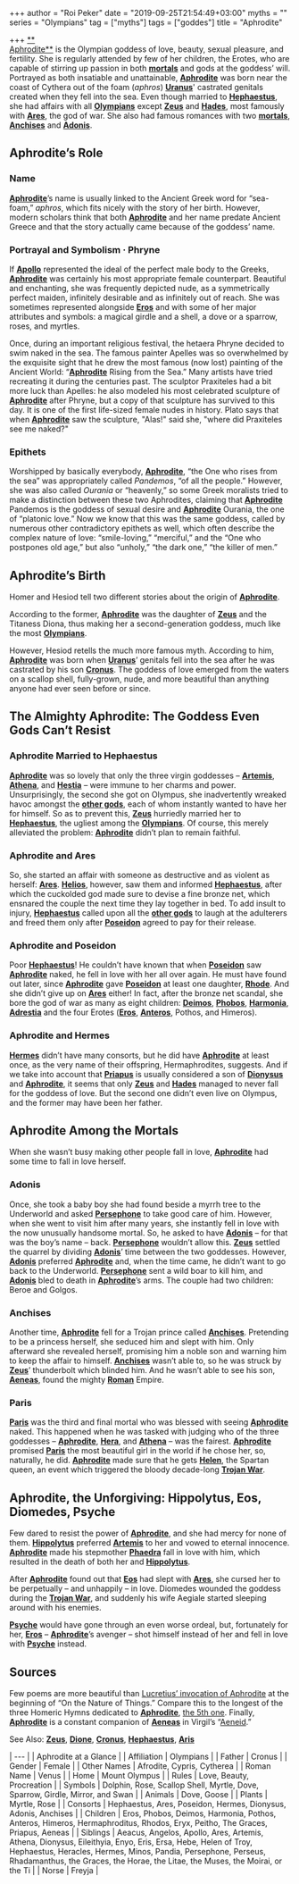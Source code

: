+++
author = "Roi Peker"
date = "2019-09-25T21:54:49+03:00"
myths = ""
series = "Olympians"
tag = ["myths"]
tags = ["goddes"]
title = "Aphrodite"

+++
[**  
Aphrodite**](https://www.greekmythology.com/Olympians/Aphrodite/aphrodite.html "Aphrodite") is the Olympian goddess of love, beauty, sexual pleasure, and fertility. She is regularly attended by few of her children, the Erotes, who are capable of stirring up passion in both [**mortals**](https://www.greekmythology.com/Myths/Mortals/mortals.html "Mortals") and gods at the goddess’ will. Portrayed as both insatiable and unattainable, [**Aphrodite**](https://www.greekmythology.com/Olympians/Aphrodite/aphrodite.html "Aphrodite") was born near the coast of Cythera out of the foam (_aphros_) [**Uranus**](https://www.greekmythology.com/Other_Gods/Uranus/uranus.html "Uranus")' castrated genitals created when they fell into the sea. Even though married to [**Hephaestus**](https://www.greekmythology.com/Olympians/Hephaestus/hephaestus.html "Hephaestus"), she had affairs with all [**Olympians**](https://www.greekmythology.com/Olympians/olympians.html "Olympians") except [**Zeus**](https://www.greekmythology.com/Olympians/Zeus/zeus.html "Zeus") and [**Hades**](https://www.greekmythology.com/Olympians/Hades/hades.html "Hades"), most famously with [**Ares**](https://www.greekmythology.com/Olympians/Aris/aris.html "Ares"), the god of war. She also had famous romances with two [**mortals**](https://www.greekmythology.com/Myths/Mortals/mortals.html "Mortals"), [**Anchises**](https://www.greekmythology.com/Myths/Mortals/Anchises/anchises.html "Anchises") and [**Adonis**](https://www.greekmythology.com/Other_Gods/Minor_Gods/Adonis/adonis.html "Adonis").

## **Aphrodite’s Role**

### **Name**

[**Aphrodite**](https://www.greekmythology.com/Olympians/Aphrodite/aphrodite.html "Aphrodite")’s name is usually linked to the Ancient Greek word for “sea-foam,” _aphros_, which fits nicely with the story of her birth. However, modern scholars think that both [**Aphrodite**](https://www.greekmythology.com/Olympians/Aphrodite/aphrodite.html "Aphrodite") and her name predate Ancient Greece and that the story actually came because of the goddess’ name.

### **Portrayal and Symbolism · Phryne**

If [**Apollo**](https://www.greekmythology.com/Olympians/Apollo/apollo.html "Apollo") represented the ideal of the perfect male body to the Greeks, [**Aphrodite**](https://www.greekmythology.com/Olympians/Aphrodite/aphrodite.html "Aphrodite") was certainly his most appropriate female counterpart. Beautiful and enchanting, she was frequently depicted nude, as a symmetrically perfect maiden, infinitely desirable and as infinitely out of reach. She was sometimes represented alongside [**Eros**](https://www.greekmythology.com/Other_Gods/Eros/eros.html "Eros") and with some of her major attributes and symbols: a magical girdle and a shell, a dove or a sparrow, roses, and myrtles.

Once, during an important religious festival, the hetaera Phryne decided to swim naked in the sea. The famous painter Apelles was so overwhelmed by the exquisite sight that he drew the most famous (now lost) painting of the Ancient World: “[**Aphrodite**](https://www.greekmythology.com/Olympians/Aphrodite/aphrodite.html "Aphrodite") Rising from the Sea.” Many artists have tried recreating it during the centuries past. The sculptor Praxiteles had a bit more luck than Apelles: he also modeled his most celebrated sculpture of [**Aphrodite**](https://www.greekmythology.com/Olympians/Aphrodite/aphrodite.html "Aphrodite") after Phryne, but a copy of that sculpture has survived to this day. It is one of the first life-sized female nudes in history. Plato says that when [**Aphrodite**](https://www.greekmythology.com/Olympians/Aphrodite/aphrodite.html "Aphrodite") saw the sculpture, "Alas!" said she, "where did Praxiteles see me naked?"

### **Epithets**

Worshipped by basically everybody, [**Aphrodite**](https://www.greekmythology.com/Olympians/Aphrodite/aphrodite.html "Aphrodite"), “the One who rises from the sea” was appropriately called _Pandemos_, “of all the people.” However, she was also called _Ourania_ or “heavenly,” so some Greek moralists tried to make a distinction between these two Aphrodites, claiming that [**Aphrodite**](https://www.greekmythology.com/Olympians/Aphrodite/aphrodite.html "Aphrodite") Pandemos is the goddess of sexual desire and [**Aphrodite**](https://www.greekmythology.com/Olympians/Aphrodite/aphrodite.html "Aphrodite") Ourania, the one of “platonic love.” Now we know that this was the same goddess, called by numerous other contradictory epithets as well, which often describe the complex nature of love: “smile-loving,” “merciful,” and the “One who postpones old age,” but also “unholy,” “the dark one,” “the killer of men.”

## **Aphrodite’s Birth**

Homer and Hesiod tell two different stories about the origin of [**Aphrodite**](https://www.greekmythology.com/Olympians/Aphrodite/aphrodite.html "Aphrodite").

According to the former, [**Aphrodite**](https://www.greekmythology.com/Olympians/Aphrodite/aphrodite.html "Aphrodite") was the daughter of [**Zeus**](https://www.greekmythology.com/Olympians/Zeus/zeus.html "Zeus") and the Titaness Diona, thus making her a second-generation goddess, much like the most [**Olympians**](https://www.greekmythology.com/Olympians/olympians.html "Olympians").

However, Hesiod retells the much more famous myth. According to him, [**Aphrodite**](https://www.greekmythology.com/Olympians/Aphrodite/aphrodite.html "Aphrodite") was born when [**Uranus**](https://www.greekmythology.com/Other_Gods/Uranus/uranus.html "Uranus")’ genitals fell into the sea after he was castrated by his son [**Cronus**](https://www.greekmythology.com/Titans/Cronus/cronus.html "Cronus"). The goddess of love emerged from the waters on a scallop shell, fully-grown, nude, and more beautiful than anything anyone had ever seen before or since.

## **The Almighty Aphrodite: The Goddess Even Gods Can’t Resist**

### **Aphrodite Married to Hephaestus**

[**Aphrodite**](https://www.greekmythology.com/Olympians/Aphrodite/aphrodite.html "Aphrodite") was so lovely that only the three virgin goddesses – [**Artemis**](https://www.greekmythology.com/Olympians/Artemis/artemis.html "Artemis"), [**Athena**](https://www.greekmythology.com/Olympians/Athena/athena.html "Athena"), and [**Hestia**](https://www.greekmythology.com/Olympians/Hestia/hestia.html "Hestia") – were immune to her charms and power. Unsurprisingly, the second she got on Olympus, she inadvertently wreaked havoc amongst the [**other gods**](https://www.greekmythology.com/Other_Gods/other_gods.html "Other Gods"), each of whom instantly wanted to have her for himself. So as to prevent this, [**Zeus**](https://www.greekmythology.com/Olympians/Zeus/zeus.html "Zeus") hurriedly married her to [**Hephaestus**](https://www.greekmythology.com/Olympians/Hephaestus/hephaestus.html "Hephaestus"), the ugliest among the [**Olympians**](https://www.greekmythology.com/Olympians/olympians.html "Olympians"). Of course, this merely alleviated the problem: [**Aphrodite**](https://www.greekmythology.com/Olympians/Aphrodite/aphrodite.html "Aphrodite") didn’t plan to remain faithful.

### **Aphrodite and Ares**

So, she started an affair with someone as destructive and as violent as herself: [**Ares**](https://www.greekmythology.com/Olympians/Aris/aris.html "Ares"). [**Helios**](https://www.greekmythology.com/Other_Gods/Helios/helios.html "Helios"), however, saw them and informed [**Hephaestus**](https://www.greekmythology.com/Olympians/Hephaestus/hephaestus.html "Hephaestus"), after which the cuckolded god made sure to devise a fine bronze net, which ensnared the couple the next time they lay together in bed. To add insult to injury, [**Hephaestus**](https://www.greekmythology.com/Olympians/Hephaestus/hephaestus.html "Hephaestus") called upon all the [**other gods**](https://www.greekmythology.com/Other_Gods/other_gods.html "Other Gods") to laugh at the adulterers and freed them only after [**Poseidon**](https://www.greekmythology.com/Olympians/Poseidon/poseidon.html "Poseidon") agreed to pay for their release.

### **Aphrodite and Poseidon**

Poor [**Hephaestus**](https://www.greekmythology.com/Olympians/Hephaestus/hephaestus.html "Hephaestus")! He couldn’t have known that when [**Poseidon**](https://www.greekmythology.com/Olympians/Poseidon/poseidon.html "Poseidon") saw [**Aphrodite**](https://www.greekmythology.com/Olympians/Aphrodite/aphrodite.html "Aphrodite") naked, he fell in love with her all over again. He must have found out later, since [**Aphrodite**](https://www.greekmythology.com/Olympians/Aphrodite/aphrodite.html "Aphrodite") gave [**Poseidon**](https://www.greekmythology.com/Olympians/Poseidon/poseidon.html "Poseidon") at least one daughter, [**Rhode**](https://www.greekmythology.com/Other_Gods/Minor_Gods/Rhode/rhode.html "Rhode"). And she didn’t give up on [**Ares**](https://www.greekmythology.com/Olympians/Aris/aris.html "Ares") either! In fact, after the bronze net scandal, she bore the god of war as many as eight children: [**Deimos**](https://www.greekmythology.com/Other_Gods/Deimos/deimos.html "Deimos"), [**Phobos**](https://www.greekmythology.com/Other_Gods/Phobos/phobos.html "Phobos"), [**Harmonia**](https://www.greekmythology.com/Other_Gods/Harmonia/harmonia.html "Harmonia"), [**Adrestia**](https://www.greekmythology.com/Other_Gods/Minor_Gods/Adrestia/adrestia.html "Adrestia") and the four Erotes ([**Eros**](https://www.greekmythology.com/Other_Gods/Eros/eros.html "Eros"), [**Anteros**](https://www.greekmythology.com/Other_Gods/Minor_Gods/Anteros/anteros.html "Anteros"), Pothos, and Himeros).

### **Aphrodite and Hermes**

[**Hermes**](https://www.greekmythology.com/Olympians/Hermes/hermes.html "Hermes") didn’t have many consorts, but he did have [**Aphrodite**](https://www.greekmythology.com/Olympians/Aphrodite/aphrodite.html "Aphrodite") at least once, as the very name of their offspring, Hermaphrodites, suggests. And if we take into account that [**Priapus**](https://www.greekmythology.com/Other_Gods/Minor_Gods/Priapus/priapus.html "Priapus") is usually considered a son of [**Dionysus**](https://www.greekmythology.com/Other_Gods/Dionysus/dionysus.html "Dionysus") and [**Aphrodite**](https://www.greekmythology.com/Olympians/Aphrodite/aphrodite.html "Aphrodite"), it seems that only [**Zeus**](https://www.greekmythology.com/Olympians/Zeus/zeus.html "Zeus") and [**Hades**](https://www.greekmythology.com/Olympians/Hades/hades.html "Hades") managed to never fall for the goddess of love. But the second one didn’t even live on Olympus, and the former may have been her father.

## **Aphrodite Among the Mortals**

When she wasn’t busy making other people fall in love, [**Aphrodite**](https://www.greekmythology.com/Olympians/Aphrodite/aphrodite.html "Aphrodite") had some time to fall in love herself.

### **Adonis**

Once, she took a baby boy she had found beside a myrrh tree to the Underworld and asked [**Persephone**](https://www.greekmythology.com/Other_Gods/Persephone/persephone.html "Persephone") to take good care of him. However, when she went to visit him after many years, she instantly fell in love with the now unusually handsome mortal. So, he asked to have [**Adonis**](https://www.greekmythology.com/Other_Gods/Minor_Gods/Adonis/adonis.html "Adonis") – for that was the boy’s name – back. [**Persephone**](https://www.greekmythology.com/Other_Gods/Persephone/persephone.html "Persephone") wouldn’t allow this. [**Zeus**](https://www.greekmythology.com/Olympians/Zeus/zeus.html "Zeus") settled the quarrel by dividing [**Adonis**](https://www.greekmythology.com/Other_Gods/Minor_Gods/Adonis/adonis.html "Adonis")’ time between the two goddesses. However, [**Adonis**](https://www.greekmythology.com/Other_Gods/Minor_Gods/Adonis/adonis.html "Adonis") preferred [**Aphrodite**](https://www.greekmythology.com/Olympians/Aphrodite/aphrodite.html "Aphrodite") and, when the time came, he didn’t want to go back to the Underworld. [**Persephone**](https://www.greekmythology.com/Other_Gods/Persephone/persephone.html "Persephone") sent a wild boar to kill him, and [**Adonis**](https://www.greekmythology.com/Other_Gods/Minor_Gods/Adonis/adonis.html "Adonis") bled to death in [**Aphrodite**](https://www.greekmythology.com/Olympians/Aphrodite/aphrodite.html "Aphrodite")’s arms. The couple had two children: Beroe and Golgos.

### **Anchises**

Another time, [**Aphrodite**](https://www.greekmythology.com/Olympians/Aphrodite/aphrodite.html "Aphrodite") fell for a Trojan prince called [**Anchises**](https://www.greekmythology.com/Myths/Mortals/Anchises/anchises.html "Anchises"). Pretending to be a princess herself, she seduced him and slept with him. Only afterward she revealed herself, promising him a noble son and warning him to keep the affair to himself. [**Anchises**](https://www.greekmythology.com/Myths/Mortals/Anchises/anchises.html "Anchises") wasn’t able to, so he was struck by [**Zeus**](https://www.greekmythology.com/Olympians/Zeus/zeus.html "Zeus")’ thunderbolt which blinded him. And he wasn’t able to see his son, [**Aeneas**](https://www.greekmythology.com/Myths/Heroes/Aeneas/aeneas.html "Aeneas"), found the mighty [**Roman**](https://www.greekmythology.com/Myths/Roman/roman.html "Roman") Empire.

### **Paris**

[**Paris**](https://www.greekmythology.com/Myths/Mortals/Paris/paris.html "Paris") was the third and final mortal who was blessed with seeing [**Aphrodite**](https://www.greekmythology.com/Olympians/Aphrodite/aphrodite.html "Aphrodite") naked. This happened when he was tasked with judging who of the three goddesses – [**Aphrodite**](https://www.greekmythology.com/Olympians/Aphrodite/aphrodite.html "Aphrodite"), [**Hera**](https://www.greekmythology.com/Olympians/Hera/hera.html "Hera"), and [**Athena**](https://www.greekmythology.com/Olympians/Athena/athena.html "Athena") – was the fairest. [**Aphrodite**](https://www.greekmythology.com/Olympians/Aphrodite/aphrodite.html "Aphrodite") promised [**Paris**](https://www.greekmythology.com/Myths/Mortals/Paris/paris.html "Paris") the most beautiful girl in the world if he chose her, so, naturally, he did. [**Aphrodite**](https://www.greekmythology.com/Olympians/Aphrodite/aphrodite.html "Aphrodite") made sure that he gets [**Helen**](https://www.greekmythology.com/Myths/Mortals/Helen/helen.html "Helen"), the Spartan queen, an event which triggered the bloody decade-long [**Trojan War**](https://www.greekmythology.com/Myths/The_Myths/Trojan_War/trojan_war.html "Trojan War").

## **Aphrodite, the Unforgiving: Hippolytus, Eos, Diomedes, Psyche**

Few dared to resist the power of [**Aphrodite**](https://www.greekmythology.com/Olympians/Aphrodite/aphrodite.html "Aphrodite"), and she had mercy for none of them. [**Hippolytus**](https://www.greekmythology.com/Myths/Mortals/Hippolytus/hippolytus.html "Hippolytus") preferred [**Artemis**](https://www.greekmythology.com/Olympians/Artemis/artemis.html "Artemis") to her and vowed to eternal innocence. [**Aphrodite**](https://www.greekmythology.com/Olympians/Aphrodite/aphrodite.html "Aphrodite") made his stepmother [**Phaedra**](https://www.greekmythology.com/Myths/Mortals/Phaedra/phaedra.html "Phaedra") fall in love with him, which resulted in the death of both her and [**Hippolytus**](https://www.greekmythology.com/Myths/Mortals/Hippolytus/hippolytus.html "Hippolytus").

After [**Aphrodite**](https://www.greekmythology.com/Olympians/Aphrodite/aphrodite.html "Aphrodite") found out that [**Eos**](https://www.greekmythology.com/Titans/Eos/eos.html "Eos") had slept with [**Ares**](https://www.greekmythology.com/Olympians/Aris/aris.html "Ares"), she cursed her to be perpetually – and unhappily – in love. Diomedes wounded the goddess during the [**Trojan War**](https://www.greekmythology.com/Myths/The_Myths/Trojan_War/trojan_war.html "Trojan War"), and suddenly his wife Aegiale started sleeping around with his enemies.

[**Psyche**](https://www.greekmythology.com/Other_Gods/Minor_Gods/Psyche/psyche.html "Psyche") would have gone through an even worse ordeal, but, fortunately for her, [**Eros**](https://www.greekmythology.com/Other_Gods/Eros/eros.html "Eros") – [**Aphrodite**](https://www.greekmythology.com/Olympians/Aphrodite/aphrodite.html "Aphrodite")’s avenger – shot himself instead of her and fell in love with [**Psyche**](https://www.greekmythology.com/Other_Gods/Minor_Gods/Psyche/psyche.html "Psyche") instead.

## **Sources**

Few poems are more beautiful than [Lucretius’ invocation of Aphrodite](https://www.gutenberg.org/files/785/785-h/785-h.htm#link2H_4_0001) at the beginning of “On the Nature of Things.” Compare this to the longest of the three Homeric Hymns dedicated to [**Aphrodite**](https://www.greekmythology.com/Olympians/Aphrodite/aphrodite.html "Aphrodite"), [the 5th one](http://www.perseus.tufts.edu/hopper/text?doc=HH%205). Finally, [**Aphrodite**](https://www.greekmythology.com/Olympians/Aphrodite/aphrodite.html "Aphrodite") is a constant companion of [**Aeneas**](https://www.greekmythology.com/Myths/Heroes/Aeneas/aeneas.html "Aeneas") in Virgil’s “[Aeneid](http://www.perseus.tufts.edu/hopper/text?doc=Verg.+A.+1.1).”

See Also: [**Zeus**](https://www.greekmythology.com/Olympians/Zeus/zeus.html "Zeus"), [**Dione**](https://www.greekmythology.com/Titans/Dione/dione.html "Dione"), [**Cronus**](https://www.greekmythology.com/Titans/Cronus/cronus.html "Cronus"), [**Hephaestus**](https://www.greekmythology.com/Olympians/Hephaestus/hephaestus.html "Hephaestus"), [**Aris**](https://www.greekmythology.com/Olympians/Aris/aris.html "Ares")

| --- |
| Aphrodite at a Glance |
| Affiliation | Olympians |
| Father | Cronus |
| Gender | Female |
| Other Names | Afrodite, Cypris, Cytherea |
| Roman Name | Venus |
| Home | Mount Olympus |
| Rules | Love, Beauty, Procreation |
| Symbols | Dolphin, Rose, Scallop Shell, Myrtle, Dove, Sparrow, Girdle, Mirror, and Swan |
| Animals | Dove, Goose |
| Plants | Myrtle, Rose |
| Consorts | Hephaestus, Ares, Poseidon, Hermes, Dionysus, Adonis, Anchises |
| Children | Eros, Phobos, Deimos, Harmonia, Pothos, Anteros, Himeros, Hermaphroditus, Rhodos, Eryx, Peitho, The Graces, Priapus, Aeneas |
| Siblings | Aeacus, Angelos, Apollo, Ares, Artemis, Athena, Dionysus, Eileithyia, Enyo, Eris, Ersa, Hebe, Helen of Troy, Hephaestus, Heracles, Hermes, Minos, Pandia, Persephone, Perseus, Rhadamanthus, the Graces, the Horae, the Litae, the Muses, the Moirai, or the Ti |
| Norse | Freyja |
